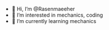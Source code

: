 - 👋 Hi, I’m @Rasenmaeeher
- 👀 I’m interested in mechanics, coding
- 🌱 I’m currently learning mechanics
